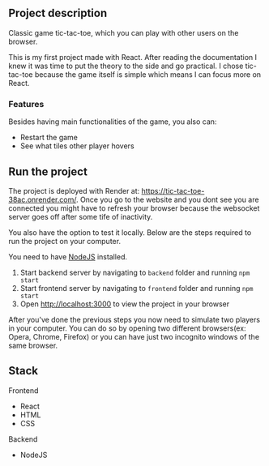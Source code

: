 ## Project description
Classic game tic-tac-toe, which you can play with other users on the browser. 

This is my first project made with React. After reading the documentation I knew it was time to put the theory to the side and go practical. I chose tic-tac-toe because the game itself is simple which means I can focus more on React.

### Features
Besides having main functionalities of the game, you also can:
- Restart the game
- See what tiles other player hovers

## Run the project

The project is deployed with Render at: https://tic-tac-toe-38ac.onrender.com/.
Once you go to the website and you dont see you are connected you might have to refresh your browser because the websocket server goes off after some tife of inactivity.

You also have the option to test it locally. Below are the steps required to run the project on your computer.

You need to have [NodeJS](https://nodejs.org/en/) installed.
1. Start backend server by navigating to `backend` folder and running `npm start`
2. Start frontend server by navigating to `frontend` folder and running `npm start`
3. Open [http://localhost:3000](http://localhost:3000) to view the project in your browser

After you've done the previous steps you now need to simulate two players in your computer. You can do so by opening two different browsers(ex: Opera, Chrome, Firefox) or you can have just two incognito windows of the same browser.

## Stack
Frontend
- React
- HTML
- CSS

Backend
- NodeJS
